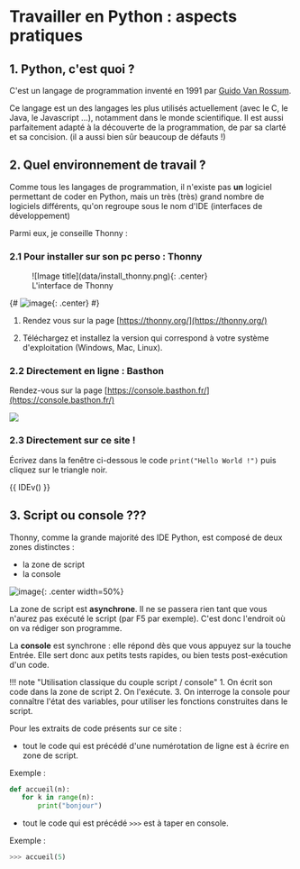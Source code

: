 # Travailler en Python : aspects pratiques

## 1. Python, c'est quoi ?

C'est un langage de programmation inventé en 1991 par [Guido Van Rossum](https://fr.wikipedia.org/wiki/Guido_van_Rossum).

Ce langage est un des langages les plus utilisés actuellement (avec le C, le Java, le Javascript ...), notamment dans le monde scientifique. Il est aussi parfaitement adapté à la découverte de la programmation, de par sa clarté et sa concision. (il a aussi bien sûr beaucoup de défauts !)

## 2. Quel environnement de travail ?
Comme tous les langages de programmation, il n'existe pas **un** logiciel permettant de coder en Python, mais un très (très) grand nombre de logiciels différents, qu'on regroupe sous le nom d'IDE (interfaces de développement)

Parmi eux, je conseille Thonny :

### 2.1  Pour installer sur son pc perso : Thonny

<figure markdown>
  ![Image title](data/install_thonny.png){: .center}
  <figcaption>L'interface de Thonny</figcaption>
</figure>

{#
![image](data/install_thonny.png){: .center}
#}

1. Rendez vous sur la page [https://thonny.org/](https://thonny.org/)

2. Téléchargez et installez la version qui correspond à votre système d'exploitation (Windows, Mac, Linux).

### 2.2 Directement en ligne : Basthon

Rendez-vous sur la page [https://console.basthon.fr/](https://console.basthon.fr/)

![](data/bast1.png)

### 2.3 Directement sur ce site !

Écrivez dans la fenêtre ci-dessous le code ```print("Hello World !")``` puis cliquez sur le triangle noir.

{{ IDEv() }}


## 3. Script ou console ???

Thonny, comme la grande majorité des IDE Python, est composé de deux zones distinctes :

- la zone de script
- la console

![image](data/thonny.png){: .center width=50%}

La zone de script est **asynchrone**. Il ne se passera rien tant que vous n'aurez pas exécuté le script (par F5 par exemple).
C'est donc l'endroit où on va rédiger son programme.

La **console** est synchrone : elle répond dès que vous appuyez sur la touche Entrée. Elle sert donc aux petits tests rapides, ou bien tests post-exécution d'un code.

!!! note "Utilisation classique du couple script / console"
    1. On écrit son code dans la zone de script
    2. On l'exécute.
    3. On interroge la console pour connaître l'état des variables, pour utiliser les fonctions construites dans le script.

Pour les extraits de code présents sur ce site :

- tout le code qui est précédé d'une numérotation de ligne est à écrire en zone de script.

Exemple :
```python linenums='1'
def accueil(n):
   for k in range(n):
       print("bonjour") 
```

- tout le code qui est précédé ```>>>``` est à taper en console.

Exemple :
```python
>>> accueil(5)
```